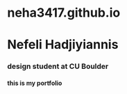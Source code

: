 # neha3417.github.io


# **Nefeli Hadjiyiannis**
### design student at CU Boulder
#### this is my portfolio